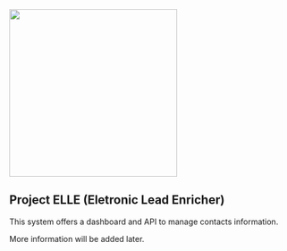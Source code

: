 <img src="https://i.imgur.com/LinCMSZ.png" width="300" />  

## Project ELLE (Eletronic Lead Enricher)

This system offers a dashboard and API to manage contacts information.  

More information will be added later.
